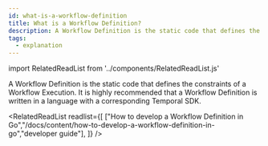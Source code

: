 ```yaml
---
id: what-is-a-workflow-definition
title: What is a Workflow Definition?
description: A Workflow Definition is the static code that defines the constraints of a Workflow Execution.
tags:
  - explanation
---
```


import RelatedReadList from '../components/RelatedReadList.js'

A Workflow Definition is the static code that defines the constraints of a Workflow Execution.
It is highly recommended that a Workflow Definition is written in a language with a corresponding Temporal SDK.

<RelatedReadList
readlist={[
["How to develop a Workflow Definition in Go","/docs/content/how-to-develop-a-workflow-definition-in-go","developer guide"],
]}
/>

<!--TODO add content for these links:
["How develop a Workflow Definition in Java","/docs/content/how-to-develop-a-workflow-definition-in-java","developer guide"],
["How develop a Workflow Definition in Node.js","/docs/content/how-to-develop-a-workflow-definition-in-node","developer guide"],
["How develop a Workflow Definition in PHP","/docs/content/how-to-develop-a-workflow-definition-in-php","developer guide"],
-->
